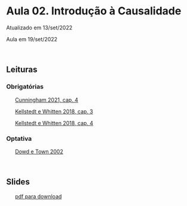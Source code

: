 # Aula 02. Introdução à Causalidade

Atualizado em 13/set/2022 

Aula em 19/set/2022 

<br>


## Leituras


### Obrigatórias

&nbsp;&nbsp;&nbsp;&nbsp;&nbsp; [Cunningham 2021, cap. 4](leituras/cunningham-2021-cap4.pdf) 
 
&nbsp;&nbsp;&nbsp;&nbsp;&nbsp; [Kellstedt e Whitten 2018, cap. 3](leituras/kellstedt-whitten-2018-cap3.pdf)

&nbsp;&nbsp;&nbsp;&nbsp;&nbsp; [Kellstedt e Whitten 2018, cap. 4](leituras/kellstedt-whitten-2018-cap4.pdf)


### Optativa

&nbsp;&nbsp;&nbsp;&nbsp;&nbsp; [Dowd e Town 2002](leituras/dowd-town-2002.pdf)
 
<br> 

## Slides

&nbsp;&nbsp;&nbsp;&nbsp;&nbsp; [pdf para download](slides/MQ_2022_Aula_02.pdf)





